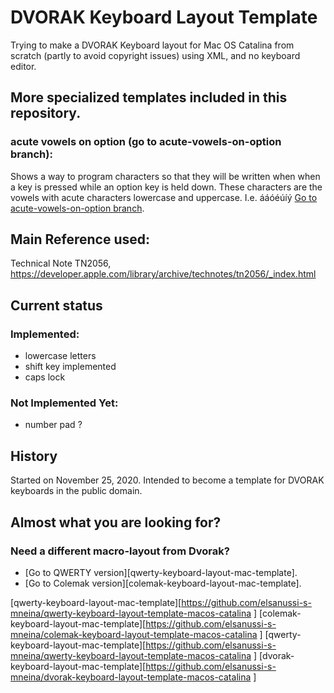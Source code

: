 # DVORAK Keyboard Layout Template
 Trying to make a DVORAK Keyboard layout for Mac OS Catalina from scratch (partly to avoid copyright issues) using XML, and no keyboard editor.


## More specialized templates included in this repository.
### acute vowels on option (go to acute-vowels-on-option branch):
Shows a way to program characters so that they will be written when when a key is pressed while an option key is held down. These characters are the vowels with acute characters lowercase and uppercase. I.e. ááóéúíý
[Go to acute-vowels-on-option branch][acute-vowels-on-option branch].


## Main Reference used:
Technical Note TN2056,
https://developer.apple.com/library/archive/technotes/tn2056/_index.html

## Current status
### Implemented:
- lowercase letters
- shift key implemented
- caps lock

### Not Implemented Yet:
- number pad ?


## History
Started on November 25, 2020. Intended to become a template for DVORAK keyboards in the public domain.

## Almost what you are looking for?
### Need a different macro-layout from Dvorak?
- [Go to QWERTY version][qwerty-keyboard-layout-mac-template].
- [Go to Colemak version][colemak-keyboard-layout-mac-template].


[qwerty-keyboard-layout-mac-template][https://github.com/elsanussi-s-mneina/qwerty-keyboard-layout-template-macos-catalina
]
[colemak-keyboard-layout-mac-template][https://github.com/elsanussi-s-mneina/colemak-keyboard-layout-template-macos-catalina
]
[qwerty-keyboard-layout-mac-template][https://github.com/elsanussi-s-mneina/qwerty-keyboard-layout-template-macos-catalina
]
[dvorak-keyboard-layout-mac-template][https://github.com/elsanussi-s-mneina/dvorak-keyboard-layout-template-macos-catalina
]

[acute-vowels-on-option branch]: https://github.com/elsanussi-s-mneina/dvorak-keyboard-layout-template-macos-catalina/tree/acute-vowels-on-option